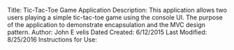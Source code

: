 ﻿Title: Tic-Tac-Toe Game Application
Description: This application allows two users playing a simple tic-tac-toe game using the console UI. The purpose of the application to demonstrate encapsulation and the MVC design pattern.
Author: John E velis
Dated Created: 6/12/2015
Last Modified: 8/25/2016
Instructions for Use:
